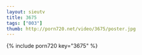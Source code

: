 ```yaml
--- 
layout: sieutv
title: 3675
tags: ["003"]
thumb: http://porn720.net/video/3675/poster.jpg
---
```

{% include porn720 key="3675" %} 
